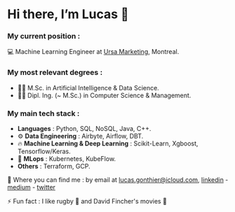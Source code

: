# Hi there, I’m Lucas 👋 #
### My current position :
:computer: Machine Learning Engineer at [Ursa Marketing](https://ursa.marketing/en/), Montreal.

### My most relevant degrees :
  - :man_student: M.Sc. in Artificial Intelligence & Data Science. 
  - :man_student: Dipl. Ing. (~ M.Sc.) in Computer Science & Management. 

### My main tech stack :
  - **Languages** : Python, SQL, NoSQL, Java, C++.
  - :gear: **Data Engineering** : Airbyte, Airflow, DBT.
  - :fire: **Machine Learning & Deep Learning** : Scikit-Learn, Xgboost, Tensorflow/Keras.
  - :link: **MLops** : Kubernetes, KubeFlow.
  - **Others** : Terraform, GCP.
  



:metal: Where you can find me : by email at [lucas.gonthier@icloud.com](lucas.gonthier@icloud.com), [linkedin](https://www.linkedin.com/in/lucas-gonthier-101/) - [medium](https://medium.com/@lucas.gonthier) - [twitter](https://twitter.com/GonthierLucas4)


⚡ Fun fact : I like rugby :rugby_football: and David Fincher's movies :cinema:

<!---
lugonthier/lugonthier is a ✨ special ✨ repository because its `README.md` (this file) appears on your GitHub profile.
You can click the Preview link to take a look at your changes.
--->
